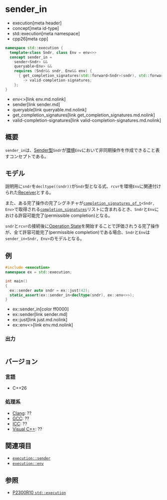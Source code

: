 # sender_in
* execution[meta header]
* concept[meta id-type]
* std::execution[meta namespace]
* cpp26[meta cpp]

```cpp
namespace std::execution {
  template<class Sndr, class Env = env<>>
  concept sender_in =
    sender<Sndr> &&
    queryable<Env> &&
    requires (Sndr&& sndr, Env&& env) {
      { get_completion_signatures(std::forward<Sndr>(sndr), std::forward<Env>(env)) }
        -> valid-completion-signatures;
    };
}
```
* env<>[link env.md.nolink]
* sender[link sender.md]
* queryable[link queryable.md.nolink]
* get_completion_signatures[link get_completion_signatures.md.nolink]
* valid-completion-signatures[link valid-completion-signatures.md.nolink]

## 概要
`sender_in`は、[Sender型](sender.md)`Sndr`が[環境](env.md.nolink)`Env`において非同期操作を作成できること表すコンセプトである。


## モデル
説明用に`sndr`を`decltype((sndr))`が`Sndr`型となる式、`rcvr`を環境`Env`に関連付けられた[Receiver](receiver.md.nolink)とする。

また、ある完了操作の完了シグネチャが[`completion_signatures_of_t`](completion_signatures_of_t.md.nolink)`<Sndr, Env>`で取得される[`completion_signatures`](completion_signatures.md.nolink)リストに含まれるとき、`Sndr`と`Env`における許容可能完了(permissible completion)となる。

`sndr`と`rcvr`の接続後に[Operation State](operation_state.md.nolink)を開始することで評価されうる完了操作が、全て許容可能完了(permissible completion)である場合、`Sndr`と`Env`は`sender_in<Sndr, Env>`のモデルとなる。


## 例
```cpp example
#include <execution>
namespace ex = std::execution;

int main()
{
  ex::sender auto sndr = ex::just(42);
  static_assert(ex::sender_in<decltype(sndr), ex::env<>>);
}
```
* ex::sender_in[color ff0000]
* ex::sender[link sender.md]
* ex::just[link just.md.nolink]
* ex::env<>[link env.md.nolink]

### 出力
```
```


## バージョン
### 言語
- C++26

### 処理系
- [Clang](/implementation.md#clang): ??
- [GCC](/implementation.md#gcc): ??
- [ICC](/implementation.md#icc): ??
- [Visual C++](/implementation.md#visual_cpp): ??


## 関連項目
- [`execution::sender`](sender.md)
- [`execution::env`](env.md.nolink)


## 参照
- [P2300R10 `std::execution`](https://www.open-std.org/jtc1/sc22/wg21/docs/papers/2024/p2300r10.html)
